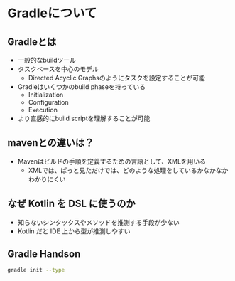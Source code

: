 # Gradleについて

## Gradleとは

- 一般的なbuildツール
- タスクベースを中心のモデル
  - Directed Acyclic Graphsのようにタスクを設定することが可能
- Gradleはいくつかのbuild phaseを持っている
  - Initialization
  - Configuration
  - Execution
- より直感的にbuild scriptを理解することが可能

## mavenとの違いは？

- Mavenはビルドの手順を定義するための言語として、XMLを用いる
  - XMLでは、ぱっと見ただけでは、どのような処理をしているかなかなかわかりにくい

## なぜ Kotlin を DSL に使うのか

- 知らないシンタックスやメソッドを推測する手段が少ない
- Kotlin だと IDE 上から型が推測しやすい

## Gradle Handson

```bash
gradle init --type 
```


